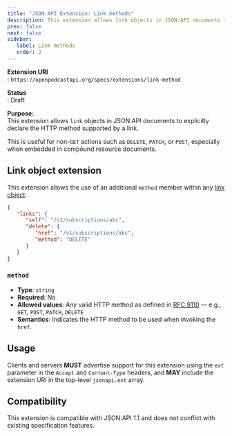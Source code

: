 ```yaml
---
title: "JSON:API Extension: Link methods"
description: This extension allows link objects in JSON:API documents to explicitly declare the HTTP method supported by a link. 
prev: false
next: false
sidebar:
   label: Link methods
   order: 2
---
```


**Extension URI**  
: `https://openpodcastapi.org/specs/extensions/link-method`

**Status**  
: Draft

**Purpose:**  
This extension allows `link` objects in JSON:API documents to explicitly declare the HTTP method supported by a link.  

This is useful for non-`GET` actions such as `DELETE`, `PATCH`, or `POST`, especially when embedded in compound resource documents.

## Link object extension

This extension allows the use of an additional `method` member within any [link object](https://jsonapi.org/format/#document-links):

```json
{
   "links": {
      "self": "/v1/subscriptions/abc",
      "delete": {
         "href": "/v1/subscriptions/abc",
         "method": "DELETE"
      }
   }
}
```

### `method`

- **Type**: `string`
- **Required**: No
- **Allowed values**: Any valid HTTP method as defined in [RFC 9110](https://www.rfc-editor.org/rfc/rfc9110.html) — e.g., `GET`, `POST`, `PATCH`, `DELETE`
- **Semantics**: Indicates the HTTP method to be used when invoking the `href`.

## Usage

Clients and servers **MUST** advertise support for this extension using the `ext` parameter in the `Accept` and `Content-Type` headers, and **MAY** include the extension URI in the top-level `jsonapi.ext` array.

## Compatibility

This extension is compatible with JSON:API 1.1 and does not conflict with existing specification features.
